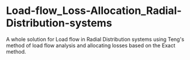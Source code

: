 # Load-flow_Loss-Allocation_Radial-Distribution-systems
A whole solution for Load flow in Radial Distribution systems using Teng's method of load flow analysis and allocating losses based on the Exact method.
